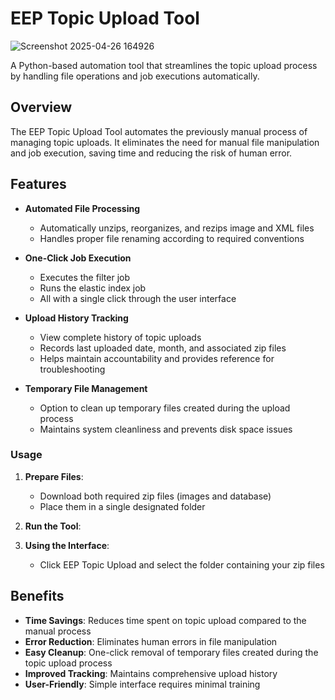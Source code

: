 # EEP Topic Upload Tool

![Screenshot 2025-04-26 164926](https://github.com/user-attachments/assets/e856ecbe-9a4e-4c36-9ed1-1f207953ffbc)

A Python-based automation tool that streamlines the topic upload process by handling file operations and job executions automatically.

## Overview

The EEP Topic Upload Tool automates the previously manual process of managing topic uploads. It eliminates the need for manual file manipulation and job execution, saving time and reducing the risk of human error.

## Features

- **Automated File Processing**
  - Automatically unzips, reorganizes, and rezips image and XML files
  - Handles proper file renaming according to required conventions
  
- **One-Click Job Execution**
  - Executes the filter job
  - Runs the elastic index job
  - All with a single click through the user interface

- **Upload History Tracking**
  - View complete history of topic uploads
  - Records last uploaded date, month, and associated zip files
  - Helps maintain accountability and provides reference for troubleshooting

- **Temporary File Management**
  - Option to clean up temporary files created during the upload process
  - Maintains system cleanliness and prevents disk space issues


### Usage
1. **Prepare Files**:
   - Download both required zip files (images and database)
   - Place them in a single designated folder

2. **Run the Tool**:

3. **Using the Interface**:
   - Click EEP Topic Upload and select the folder containing your zip files

## Benefits

- **Time Savings**: Reduces time spent on topic upload compared to the manual process
- **Error Reduction**: Eliminates human errors in file manipulation
- **Easy Cleanup**: One-click removal of temporary files created during the topic upload process
- **Improved Tracking**: Maintains comprehensive upload history
- **User-Friendly**: Simple interface requires minimal training


